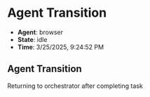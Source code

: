 # Agent Transition

- **Agent**: browser
- **State**: idle
- **Time**: 3/25/2025, 9:24:52 PM

## Agent Transition

Returning to orchestrator after completing task

